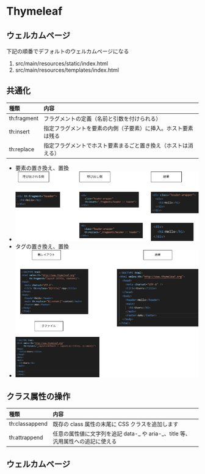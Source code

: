 # Thymeleaf

## ウェルカムページ

下記の順番でデフォルトのウェルカムページになる

1. src/main/resources/static/index.html
2. src/main/resources/templates/index.html

## 共通化

| 種類        | 内容                                                           |
| :---------- | :------------------------------------------------------------- |
| th:fragment | フラグメントの定義（名前と引数を付けられる）                   |
| th:insert   | 指定フラグメントを要素の内側（子要素）に挿入。ホスト要素は残る |
| th:replace  | 指定フラグメントでホスト要素まるごと置き換え（ホストは消える） |

- 要素の置き換え、置換
- ![イメージ1](./img/thymeleaf1.drawio.png)
- タグの置き換え、置換
- ![イメージ2](./img/thymeleaf2.drawio.png)

## クラス属性の操作

| 種類           | 内容                                                                            |
| :------------- | :------------------------------------------------------------------------------ |
| th:classappend | 既存の class 属性の末尾に CSS クラスを追加します                                |
| th:attrappend  | 任意の属性値に文字列を追記 data-_ や aria-_、title 等、汎用属性への追記に使える |

## ウェルカムページ
